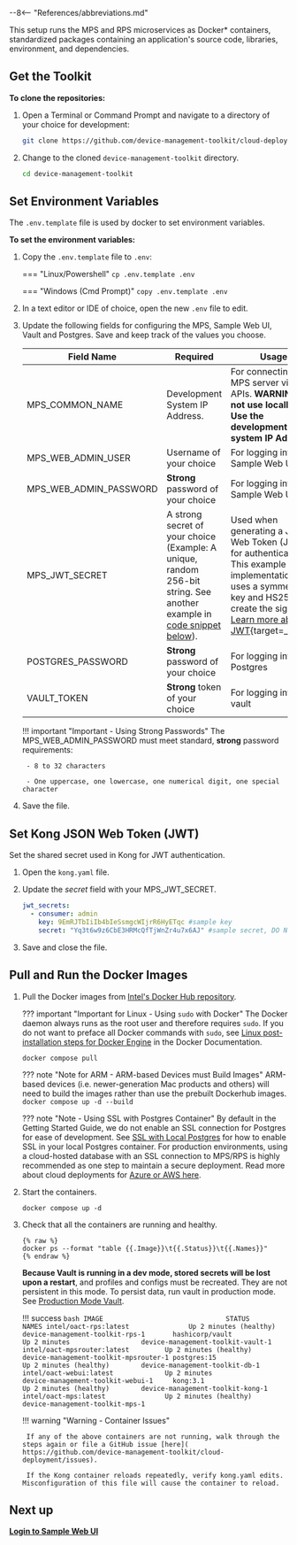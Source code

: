 --8<-- "References/abbreviations.md"

This setup runs the MPS and RPS microservices as Docker* containers, standardized packages containing an application's source code, libraries, environment, and dependencies. 

## Get the Toolkit

**To clone the repositories:**

1. Open a Terminal or Command Prompt and navigate to a directory of your choice for development:

    ``` bash
    git clone https://github.com/device-management-toolkit/cloud-deployment --branch v{{ repoVersion.oamtct }} --recursive
    ```
  
2. Change to the cloned `device-management-toolkit` directory.
    ``` bash
    cd device-management-toolkit
    ```

## Set Environment Variables  

The  `.env.template` file is used by docker to set environment variables.

**To set the environment variables:**

1. Copy the `.env.template` file to `.env`:

    === "Linux/Powershell"
        ```
        cp .env.template .env
        ```
    
    === "Windows (Cmd Prompt)"
        ```
        copy .env.template .env
        ```

2. In a text editor or IDE of choice, open the new `.env` file to edit.

3. Update the following fields for configuring the MPS, Sample Web UI, Vault and Postgres. Save and keep track of the values you choose.

    | Field Name | Required | Usage |
    | -------------          | ------------------ | ------------ |
    | MPS_COMMON_NAME        | Development System IP Address. | For connecting to MPS server via UI or APIs. **WARNING: Do not use localhost. Use the development system IP Address.**|
    | MPS_WEB_ADMIN_USER     | Username of your choice            | For logging into the Sample Web UI |
    | MPS_WEB_ADMIN_PASSWORD | **Strong** password of your choice | For logging into the Sample Web UI |
    | MPS_JWT_SECRET         | A strong secret of your choice (Example: A unique, random 256-bit string. See another example in [code snippet below](#set-kong-json-web-token-jwt)).    | Used when generating a JSON Web Token (JWT) for authentication. This example implementation uses a symmetrical key and HS256 to create the signature. [Learn more about JWT](https://jwt.io/introduction){target=_blank}.|
    | POSTGRES_PASSWORD      | **Strong** password of your choice | For logging into the Postgres |
    | VAULT_TOKEN            | **Strong** token of your choice    | For logging into the vault |

    !!! important "Important - Using Strong Passwords"
        The MPS_WEB_ADMIN_PASSWORD must meet standard, **strong** password requirements:

        - 8 to 32 characters

        - One uppercase, one lowercase, one numerical digit, one special character

4. Save the file.

## Set Kong JSON Web Token (JWT)

Set the shared secret used in Kong for JWT authentication.

1. Open the `kong.yaml` file.

2. Update the *secret* field with your MPS_JWT_SECRET.

    ``` yaml hl_lines="4"
    jwt_secrets:
      - consumer: admin
        key: 9EmRJTbIiIb4bIeSsmgcWIjrR6HyETqc #sample key
        secret: "Yq3t6w9z6CbE3HRMcQfTjWnZr4u7x6AJ" #sample secret, DO NOT use for production
    ```

3. Save and close the file.


## <a name="Builddockerimages"></a>Pull and Run the Docker Images

1. Pull the Docker images from [Intel's Docker Hub repository](https://hub.docker.com/search?q=oact&type=image).

    ??? important "Important for Linux - Using `sudo` with Docker"
        The Docker daemon always runs as the root user and therefore requires `sudo`. If you do not want to preface all Docker commands with `sudo`, see [Linux post-installation steps for Docker Engine](https://docs.docker.com/engine/install/linux-postinstall/) in the Docker Documentation.

    ```
    docker compose pull
    ```

    ??? note "Note for ARM -  ARM-based Devices must Build Images"
        ARM-based devices (i.e. newer-generation Mac products and others) will need to build the images rather than use the prebuilt Dockerhub images.
        ```
        docker compose up -d --build
        ```

    ??? note "Note - Using SSL with Postgres Container"
        By default in the Getting Started Guide, we do not enable an SSL connection for Postgres for ease of development. See [SSL with Local Postgres](../../Reference/sslpostgresLocal.md) for how to enable SSL in your local Postgres container. For production environments, using a cloud-hosted database with an SSL connection to MPS/RPS is highly recommended as one step to maintain a secure deployment. Read more about cloud deployments for [Azure or AWS here](../../Tutorials/Scaling/overview.md).

2.  Start the containers.
    
    ```
    docker compose up -d
    ```

3. Check that all the containers are running and healthy.

    ```
    {% raw %}
    docker ps --format "table {{.Image}}\t{{.Status}}\t{{.Names}}"
    {% endraw %}
    ```

    **Because Vault is running in a dev mode, stored secrets will be lost upon a restart**, and profiles and configs must be recreated. They are not persistent in this mode. To persist data, run vault in production mode. See [Production Mode Vault](../../Reference/productionVault.md).
    
    !!! success
        ``` bash
        IMAGE                               STATUS                        NAMES
        intel/oact-rps:latest               Up 2 minutes (healthy)        device-management-toolkit-rps-1      
        hashicorp/vault                     Up 2 minutes                  device-management-toolkit-vault-1    
        intel/oact-mpsrouter:latest         Up 2 minutes (healthy)        device-management-toolkit-mpsrouter-1
        postgres:15                         Up 2 minutes (healthy)        device-management-toolkit-db-1       
        intel/oact-webui:latest             Up 2 minutes                  device-management-toolkit-webui-1    
        kong:3.1                            Up 2 minutes (healthy)        device-management-toolkit-kong-1     
        intel/oact-mps:latest               Up 2 minutes (healthy)        device-management-toolkit-mps-1
        ```
  
    !!! warning "Warning - Container Issues" 

        If any of the above containers are not running, walk through the steps again or file a GitHub issue [here]( https://github.com/device-management-toolkit/cloud-deployment/issues).

        If the Kong container reloads repeatedly, verify kong.yaml edits. Misconfiguration of this file will cause the container to reload.
    

## Next up
[**Login to Sample Web UI**](loginToUI.md)
